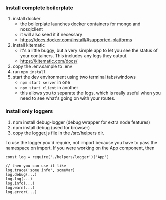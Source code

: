 ### Install complete boilerplate

1.  install docker
    - the boilerplate launches docker containers for mongo and nosqlclient
    - it will also seed it if necessary
    - https://docs.docker.com/install/#supported-platforms
2.  install kitematic
    - it's a little buggy, but a very simple app to let you see the status of your containers. This includes any logs they output.
    - https://kitematic.com/docs/
3.  copy the .env.sample to .env
4.  run `npm install`
5.  start the dev environment using two terminal tabs/windows
    - `npm start server` in one
    - `npm start client` in another
    - this allows you to separate the logs, which is really useful when you need to see what's going on with your routes.

### Install only loggers

1.  npm install debug-logger (debug wrapper for extra node features)
2.  npm install debug (used for browser)
3.  copy the logger.js file in the /src/helpers dir.

To use the logger you'd require, not import because you have to pass the namespace on import. If you were working on the App component, then

```
const log = require('./helpers/logger')('App')

// then you can use it like
log.trace('some info', someVar)
log.debug(...)
log.log(...)
log.info(...)
log.warn(...)
log.error(...)
```
